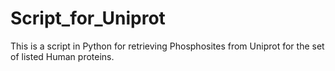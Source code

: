 # Script_for_Uniprot
This is a script in Python for retrieving Phosphosites from Uniprot for the set of listed Human proteins.
